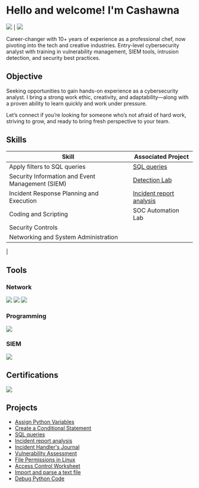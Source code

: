# Hello and welcome! I'm Cashawna
<a href="https://linkedin.com/in/cashawnawade"><img src="https://img.shields.io/badge/-LinkedIn-0072b1?&style=for-the-badge&logo=linkedin&logoColor=white" /></a> | <a href="mailto:cashwnawade@gmail.com"><img src="https://img.shields.io/badge/-Gmail-FF0000?&style=for-the-badge&logo=Gmail&logoColor=white"></a>

Career-changer with 10+ years of experience as a professional chef, now pivoting into the tech and creative industries. Entry-level cybersecurity analyst with training in vulnerability management, SIEM tools, intrusion detection, and security best practices.

## Objective

Seeking opportunities to gain hands-on experience as a cybersecurity analyst. I bring a strong work ethic, creativity, and adaptability—along with a proven ability to learn quickly and work under pressure.

Let’s connect if you’re looking for someone who’s not afraid of hard work, striving to grow, and ready to bring fresh perspective to your team.

## Skills

| Skill                                         | Associated Project         |
|-----------------------------------------------|----------------------------|
| Apply filters to SQL queries                  | <a href="https://docs.google.com/document/d/e/2PACX-1vQMV6K-yEhA3zqlig-oBcDafd8TlmjP8qqriMOHrNxSk3KhwVNbX5zPxoAyNDGmg29bI6V1fTOPeYTG/pub">SQL queries</a>|
| Security Information and Event Management (SIEM) | <a href="https://google.com">Detection Lab</a>|
| Incident Response Planning and Execution      | <a href="https://docs.google.com/document/d/1mhanwFN_JbgwcgB980T04hJjMMRX-syJ/edit?usp=sharing&ouid=100260127790783810998&rtpof=true&sd=true">Incident report analysis</a>|
| Coding and Scripting                          | SOC Automation Lab|
| Security Controls                             | <a href=""></a>|
| Networking and System Administration          | <a href=""></a>|
| 

## Tools

### Network
<div>
    <img src="https://img.shields.io/badge/-Wireshark-1679A7?&style=for-the-badge&logo=Wireshark&logoColor=white" />
    <img src="https://img.shields.io/badge/-Suricata-EF3B2D?&style=for-the-badge&logo=Suricata&logoColor=white" />
    <img src="https://img.shields.io/badge/-tcpdump-FF0000?&style=for-the-badge&logo=tcpdump&logoColor=white" />
</div>

### Programming
<div>
    <img src="https://img.shields.io/badge/-Python-00FF00?&style=for-the-badge&logo=Microsoft&logoColor=white" />
</div>

### SIEM
<div>
    <img src="https://img.shields.io/badge/-Splunk-000000?&style=for-the-badge&logo=Splunk&logoColor=white" />
</div>

## Certifications
<div>
<a href="https://www.coursera.org/account/accomplishments/specialization/certificate/DCNNQLS9D6EJ"><img src="https://img.shields.io/badge/-Coursera-0000FF?&style=for-the-badge&logo=Coursera&logoColor=white"></a></div>

## Projects
- <a href="https://drive.google.com/file/d/1ZgB0jplluWp_uqu72LLR_rMemA72iHyG/view?usp=sharing">Assign Python Variables</a>
- <a href="https://drive.google.com/file/d/1QzBf565eN3pvPYE9uWTj8xdvC3KW7wM5/view?usp=sharing">Create a Conditional Statement</a>
- <a href="https://docs.google.com/document/d/e/2PACX-1vQMV6K-yEhA3zqlig-oBcDafd8TlmjP8qqriMOHrNxSk3KhwVNbX5zPxoAyNDGmg29bI6V1fTOPeYTG/pub">SQL queries</a>
- <a href="https://docs.google.com/document/d/1mhanwFN_JbgwcgB980T04hJjMMRX-syJ/edit?usp=sharing&ouid=100260127790783810998&rtpof=true&sd=true">Incident report analysis</a>
- <a href="https://docs.google.com/document/d/1edHEEHqZ90y5PXJdDa_ZMvt56xxEVqx7ykRLzGwvoYc/edit?usp=sharing">Incident Handler's Journal</a>
- <a href="https://docs.google.com/document/d/1_8P4ZTmEkziq2BuXyU0bnl6BvF_CmMkPARuB_-WYm4o/edit?usp=sharing">Vulnerability Assessment</a>
- <a href="https://docs.google.com/document/d/1xcLU8mLHvwzH4RPSVVKtrmJFWJlqcmMOlkt3n2tEy3w/edit?usp=sharing&resourcekey=0-oy3qOk8CMCuLubikhNPysg">File Permissions in Linux</a>
- <a href="https://docs.google.com/document/d/108SfpJWlnlIeczgKua106Bp7oOlk4SYmepxrC_IXQEE/edit?usp=sharing&resourcekey=0-0XrYeq-HIul8dYzGpuugXw">Access Control Worksheet</a>
- <a href="https://drive.google.com/file/d/1iNF7-Hj0_-s-PB8FXUEpHFQZH9KHfK9r/view?usp=sharing">Import and parse a text file</a>
- <a href="https://drive.google.com/file/d/1XmDctb2w_lnShTqhegcwIKb9_vY_n6kv/view?usp=sharing">Debug Python Code</a>
